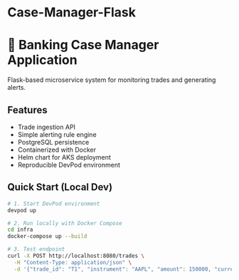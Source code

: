 # Case-Manager-Flask

# 🏦 Banking Case Manager Application

Flask-based microservice system for monitoring trades and generating alerts.

## Features
- Trade ingestion API
- Simple alerting rule engine
- PostgreSQL persistence
- Containerized with Docker
- Helm chart for AKS deployment
- Reproducible DevPod environment

## Quick Start (Local Dev)
```bash
# 1. Start DevPod environment
devpod up

# 2. Run locally with Docker Compose
cd infra
docker-compose up --build

# 3. Test endpoint
curl -X POST http://localhost:8080/trades \
  -H "Content-Type: application/json" \
  -d '{"trade_id": "T1", "instrument": "AAPL", "amount": 150000, "currency": "USD"}'
